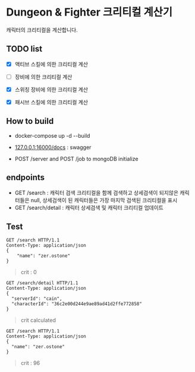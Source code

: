 # Dungeon & Fighter 크리티컬 계산기

캐릭터의 크리티컬을 계산합니다.



## TODO list

- [x] 액티브 스킬에 의한 크리티컬 계산

- [ ] 장비에 의한 크리티컬 계산  

- [x] 스위칭 장비에 의한 크리티컬 계산

- [x] 패시브 스킬에 의한 크리티컬 계산

  

## How to build

- docker-compose up -d --build

- [127.0.0.1:16000/docs](127.0.0.1:16000/docs) : swagger

- POST /server and POST /job to mongoDB initialize
  

## endpoints

- GET /search : 캐릭터 검색 크리티컬을 함께 검색하고 상세검색이 되지않은 캐릭터들은 null, 상세검색이 된 캐릭터들은 가장 마지막 검색된 크리티컬을 표시
- GET /search/detail : 캐릭터 상세검색 및 캐릭터 크리티컬 업데이트


## Test

```
GET /search HTTP/1.1
Content-Type: application/json 
{
	"name": "zer.ostone"
} 
```

>crit : 0

```
GET /search/detail HTTP/1.1
Content-Type: application/json 
{
  "serverId": "cain",
  "characterId": "36c2e00d244e9ae89ad41d2ffe772858"
}
```

>crit calculated

```
GET /search HTTP/1.1
Content-Type: application/json 
{
  "name": "zer.ostone"
} 
```

>crit : 96



